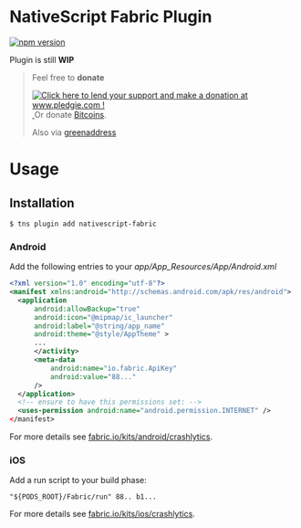 # NativeScript Fabric Plugin

[![npm version](https://badge.fury.io/js/nativescript-fabric.svg)](http://badge.fury.io/js/nativescript-fabric)

Plugin is still **WIP**

> Feel free to **donate**
> 
> <a href='http://www.pledgie.com/campaigns/33053'><img alt='Click here to lend your support and make a donation at www.pledgie.com !' src='http://www.pledgie.com/campaigns/33053.png?skin_name=chrome' border='0' /></a>
> <a target="_blank" href="https://www.paypal.com/cgi-bin/webscr?cmd=_s-xclick&hosted_button_id=AGPGLZYNV6Y5S">
> <img alt="" border="0" src="https://www.paypalobjects.com/de_DE/DE/i/btn/btn_donateCC_LG.gif"/>
> </img></a>
> Or donate [Bitcoins](bitcoin:3NKtxw1SRYgess5ev4Ri54GekoAgkR213D).
> 
> Also via [greenaddress](https://greenaddress.it/pay/GA3ZPfh7As3Gc2oP6pQ1njxMij88u/)

# Usage

## Installation

```
$ tns plugin add nativescript-fabric
```

### Android

Add the following entries to your *app/App_Resources/App/Android.xml*
```xml
<?xml version="1.0" encoding="utf-8"?>
<manifest xmlns:android="http://schemas.android.com/apk/res/android">
  <application
      android:allowBackup="true"
      android:icon="@mipmap/ic_launcher"
      android:label="@string/app_name"
      android:theme="@style/AppTheme" >
      ...
      </activity>
      <meta-data
          android:name="io.fabric.ApiKey"
          android:value="88..."
      />
  </application>
  <!-- ensure to have this permissions set: -->
  <uses-permission android:name="android.permission.INTERNET" />
</manifest>
```
For more details see [fabric.io/kits/android/crashlytics](https://fabric.io/kits/android/crashlytics/install).

### iOS

Add a run script to your build phase:
```
"${PODS_ROOT}/Fabric/run" 88.. b1...
```

For more details see [fabric.io/kits/ios/crashlytics](https://fabric.io/kits/ios/crashlytics/manual-install?step=1).
